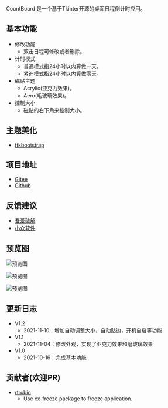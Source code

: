 CountBoard 是一个基于Tkinter开源的桌面日程倒计时应用。 

## 基本功能 

* 修改功能  
    * 双击日程可修改或者删除。  
* 计时模式
   * 普通模式指24小时以内算做一天。    
   * 紧迫模式指24小时以内算做零天。
* 磁贴主题
   * Acrylic(亚克力效果)。    
   * Aero(毛玻璃效果)。
* 控制大小
   * 磁贴的右下角来控制大小。    

## 主题美化 
* [ttkbootstrap](https://github.com/israel-dryer/ttkbootstrap)

## 项目地址 
* [Gitee](https://gitee.com/gao_yongxian/CountBoard)
* [Github](https://github.com/Gaoyongxian666/CountBoard)

## 反馈建议
* [吾爱破解](https://www.52pojie.cn/thread-1529077-1-1.html)
* [小众软件](https://meta.appinn.net/t/topic/27272/33)

## 预览图
![预览图](https://pic.imgdb.cn/item/6182c6a32ab3f51d91124da9.png)  

![预览图](https://pic.imgdb.cn/item/6182c6a32ab3f51d91124dac.png)  

![预览图](https://pic.imgdb.cn/item/6182c6a32ab3f51d91124dbb.png) 

## 更新日志
* V1.2
   * 2021-11-10：增加自动调整大小，自动贴边，开机自启等功能
* V1.1
   * 2021-11-04：修改外观，实现了亚克力效果和磨玻璃效果
* V1.0
   * 2021-10-16：完成基本功能

## 贡献者(欢迎PR)
* [rtrobin](https://github.com/rtrobin)
   * Use cx-freeze package to freeze application.
